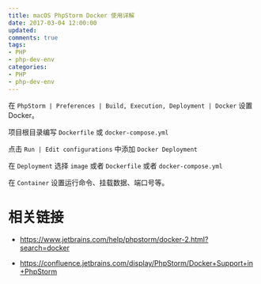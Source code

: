 ```yaml
---
title: macOS PhpStorm Docker 使用详解
date: 2017-03-04 12:00:00
updated:
comments: true
tags:
- PHP
- php-dev-env
categories:
- PHP
- php-dev-env
---
```


在 `PhpStorm | Preferences | Build, Execution, Deployment | Docker` 设置 Docker。

<!--more-->

项目根目录编写 `Dockerfile` 或 `docker-compose.yml`

点击 `Run | Edit configurations` 中添加 `Docker Deployment`

在 `Deployment` 选择 `image` 或者 `Dockerfile` 或者 `docker-compose.yml`

在 `Container` 设置运行命令、挂载数据、端口号等。

# 相关链接

* https://www.jetbrains.com/help/phpstorm/docker-2.html?search=docker

* https://confluence.jetbrains.com/display/PhpStorm/Docker+Support+in+PhpStorm

